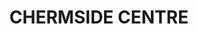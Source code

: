 ---
lastmod: '2025-04-06T06:05:21+00:00'
latitude: -27.385605
layout: suburb
longitude: 153.019449
postcode: '4032'
state: QLD
title: CHERMSIDE CENTRE
url: /qld/chermside-centre/
---